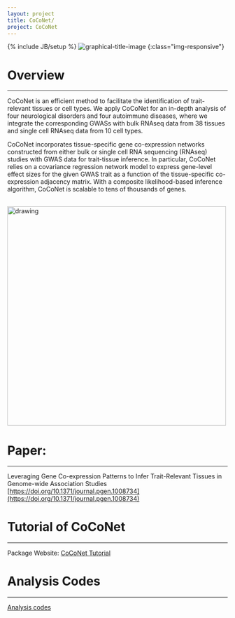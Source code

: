 ```yaml
---
layout: project
title: CoCoNet/
project: CoCoNet
---
```


{% include JB/setup %}
![graphical-title-image](http://oslerinhealth.org/sites/default/files/logo_h40.png)
{:class="img-responsive"}


# Overview
------
CoCoNet is an efficient method to facilitate the identification of trait-relevant tissues or cell types. We apply CoCoNet for an in-depth analysis of four neurological disorders and four autoimmune diseases, where we integrate the corresponding GWASs with bulk RNAseq data from 38 tissues and single cell RNAseq data from 10 cell types.

CoCoNet incorporates tissue-specific gene co-expression networks constructed from either bulk or single cell RNA sequencing (RNAseq) studies with GWAS data for trait-tissue inference. In particular, CoCoNet relies on a covariance regression network model to express gene-level effect sizes for the given GWAS trait as a function of the tissue-specific co-expression adjacency matrix. With a composite likelihood-based inference algorithm, CoCoNet is scalable to tens of thousands of genes.

<br />
<img align="top" src="/assets/images/papers/coconetFig1.jpg" alt="drawing" width="500"/>


# Paper:
------
Leveraging Gene Co-expression Patterns to Infer Trait-Relevant Tissues in Genome-wide Association Studies
<br />
[https://doi.org/10.1371/journal.pgen.1008734](https://doi.org/10.1371/journal.pgen.1008734)




# Tutorial of CoCoNet
------
Package Website: [CoCoNet Tutorial](https://lulushang.org/docs/Projects/CoCoNet/package)


# Analysis Codes
------
[Analysis codes](https://lulushang.org/docs/Projects/CoCoNet/Reproduce)
<br />

